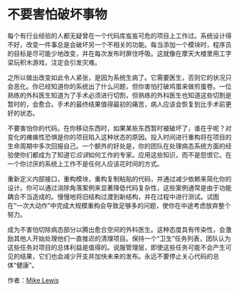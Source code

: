 # 不要害怕破坏事物

每个有行业经验的人都无疑曾在一个代码库岌岌可危的项目上工作过。系统设计得不好，改变一件事总是会破坏另一个不相关的功能。每当添加一个模块时，程序员的目标是尽可能少地改变，并在每次发布时屏住呼吸。这就像在摩天大楼里用工字梁玩积木游戏，注定会引发灾难。

之所以做出改变如此令人紧张，是因为系统生病了。它需要医生，否则它的状况只会恶化。你已经知道你的系统出了什么问题，但你害怕打破鸡蛋来做煎蛋卷。一位熟练的外科医生知道为了手术必须进行切割，但熟练的外科医生也知道这些切割是暂时的，会愈合。手术的最终结果值得最初的痛苦，病人应该会恢复到比手术前更好的状态。

不要害怕你的代码。在你移动东西时，如果某些东西暂时被破坏了，谁在乎呢？对变化的瘫痪性恐惧是你的项目陷入这种状态的原因。投入时间进行重构将在项目的生命周期中多次回报自己。一个额外的好处是，你的团队在处理病态系统方面的经验使你们都成为了知道它*应该*如何工作的专家。应用这些知识，而不是怨恨它。在一个你讨厌的系统上工作不是任何人应该花时间的方式。

重新定义内部接口，重构模块，重构复制粘贴的代码，并通过减少依赖来简化你的设计。你可以通过消除角落案例来显著降低代码复杂性，这些案例通常是由于功能耦合不当造成的。慢慢地将旧结构过渡到新结构，并在过程中进行测试。试图在“一次大动作”中完成大规模重构会导致足够多的问题，使你在中途考虑放弃整个努力。

成为不害怕切除病态部分以腾出愈合空间的外科医生。这种态度具有传染性，会激励其他人开始处理他们一直推迟的清理项目。保持一个“卫生”任务列表，团队认为这些任务对项目的总体利益是值得的。说服管理层，即使这些任务可能不会产生可见的结果，它们也会减少开支并加快未来的发布。永远不要停止关心代码的总体“健康”。

作者：[Mike Lewis](http://programmer.97things.oreilly.com/wiki/index.php/Mike_Lewis)